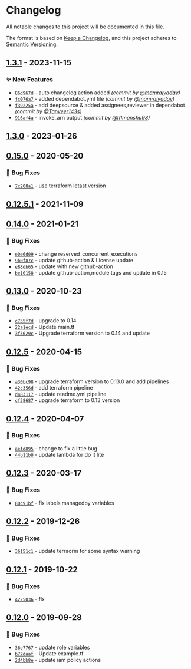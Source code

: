 # Changelog
All notable changes to this project will be documented in this file.

The format is based on [Keep a Changelog](https://keepachangelog.com/en/1.0.0/),
and this project adheres to [Semantic Versioning](https://semver.org/spec/v2.0.0.html).

## [1.3.1] - 2023-11-15
### :sparkles: New Features
- [`86d967d`](https://github.com/clouddrove/terraform-aws-lambda/commit/86d967def3a2746c31ebd8b50b6e5b85699606c6) - auto changelog action added *(commit by [@mamrajyadav](https://github.com/mamrajyadav))*
- [`fc076a7`](https://github.com/clouddrove/terraform-aws-lambda/commit/fc076a74b4e6fe764b012e6f5de3876afa09ece5) - added dependabot.yml file *(commit by [@mamrajyadav](https://github.com/mamrajyadav))*
- [`f39225a`](https://github.com/clouddrove/terraform-aws-lambda/commit/f39225a8898c640918ca66c0b95ae43d758964ff) - add deepsource & added assignees,reviewer in dependabot *(commit by [@Tanveer143s](https://github.com/Tanveer143s))*
- [`916af4a`](https://github.com/clouddrove/terraform-aws-lambda/commit/916af4aa2be8d50f693f1e70fd306e67a1b588d2) - invoke_arn output *(commit by [@h1manshu98](https://github.com/h1manshu98))*


## [1.3.0] - 2023-01-26

## [0.15.0] - 2020-05-20
### :bug: Bug Fixes
- [`7c208a1`](https://github.com/clouddrove/terraform-aws-lambda/commit/7c208a125e0c9ff6671570e449108d47964f1c64) - use terraform letast version

## [0.12.5.1] - 2021-11-09

## [0.14.0] - 2021-01-21
### :bug: Bug Fixes
- [`e0e6d09`](https://github.com/clouddrove/terraform-aws-lambda/commit/e0e6d090a414307b783f3dae3ea85f081dcf11e3) - change reserved_concurrent_executions
- [`9b0f87c`](https://github.com/clouddrove/terraform-aws-lambda/commit/9b0f87cad0cdace47cd3433b1af4c5117530689b) - update github-action & License update
- [`e88db65`](https://github.com/clouddrove/terraform-aws-lambda/commit/e88db658ffc1bae26c4b9b7b624ec3069354dd2f) - update with new github-action
- [`be10158`](https://github.com/clouddrove/terraform-aws-lambda/commit/be10158d8a08eb5c1b2e77c7b452d5abebef5a38) - update github-action,module tags and update in 0.15


## [0.13.0] - 2020-10-23
### :bug: Bug Fixes
- [`c755f7d`](https://github.com/clouddrove/terraform-aws-lambda/commit/c755f7d22bfdef89527717c13c471c98c2369f68) - upgrade to 0.14
- [`22a1ecd`](https://github.com/clouddrove/terraform-aws-lambda/commit/22a1ecde066b7fabcfb9648002aa01fd8eb2910e) - Update main.tf
- [`3f3629c`](https://github.com/clouddrove/terraform-aws-lambda/commit/3f3629c1e14ce778d3f4c01bf2761d002d4bc407) - Upgrade terraform version to 0.14 and update


## [0.12.5] - 2020-04-15
### :bug: Bug Fixes
- [`a30bc98`](https://github.com/clouddrove/terraform-aws-lambda/commit/a30bc98d3fd2d72a961c0b3df229b8dca8612b8f) - upgrade terraform version to 0.13.0 and add pipelines
- [`42c356d`](https://github.com/clouddrove/terraform-aws-lambda/commit/42c356d2a1d359f64261b09eae2965be675f2d7e) - add terraform pipeline
- [`d483117`](https://github.com/clouddrove/terraform-aws-lambda/commit/d4831175d41cd12ba7c8a2124e0970efbb3b7532) - update readme.yml pipeline
- [`cf38687`](https://github.com/clouddrove/terraform-aws-lambda/commit/cf386874fd1fca9da7008c06f6fe1cb92cb7137a) - upgrade terraform to 0.13 version


## [0.12.4] - 2020-04-07
### :bug: Bug Fixes
- [`aefd895`](https://github.com/clouddrove/terraform-aws-lambda/commit/aefd895c75371d67f0329938c6b080dbe0c9b8c6) - change to fix a little bug
- [`44b11b0`](https://github.com/clouddrove/terraform-aws-lambda/commit/44b11b0998de543fce3533d126d54c674ba5676a) - update lambda for do it lite

## [0.12.3] - 2020-03-17
### :bug: Bug Fixes
- [`80c91bf`](https://github.com/clouddrove/terraform-aws-lambda/commit/80c91bf9112a6744c09529bfbe5283df80a3eca3) - fix labels managedby variables


## [0.12.2] - 2019-12-26
### :bug: Bug Fixes
- [`36151c1`](https://github.com/clouddrove/terraform-aws-lambda/commit/36151c160a72a01ebc63c80ab1035540dc7942e2) - update terraorm for some syntax warning


## [0.12.1] - 2019-10-22
### :bug: Bug Fixes
- [`4225036`](https://github.com/clouddrove/terraform-aws-lambda/commit/4225036193da29aa298fa61750a3390bfc1aebc5) - fix

## [0.12.0] - 2019-09-28
### :bug: Bug Fixes
- [`36e7767`](https://github.com/clouddrove/terraform-aws-lambda/commit/36e7767cd3adaee3a725d949eeb59344813e29e7) - update role variables
- [`b77daaf`](https://github.com/clouddrove/terraform-aws-lambda/commit/b77daaf473f3510bad4e315094822e45c480694c) - Update example.tf
- [`2d4bb8e`](https://github.com/clouddrove/terraform-aws-lambda/commit/2d4bb8ebed1a1f4fac41fa24bd4d925553736089) - update iam policy actions


[0.12.0]: https://github.com/clouddrove/terraform-aws-lambda/compare/0.12.0...master
[0.12.1]: https://github.com/clouddrove/terraform-aws-lambda/compare/0.12.1...master
[0.12.2]: https://github.com/clouddrove/terraform-aws-lambda/compare/0.12.2...master
[0.12.3]: https://github.com/clouddrove/terraform-aws-lambda/compare/0.12.3...master
[0.12.4]: https://github.com/clouddrove/terraform-aws-lambda/compare/0.12.4...master
[0.12.5]: https://github.com/clouddrove/terraform-aws-lambda/compare/0.12.5...master
[0.13.0]: https://github.com/clouddrove/terraform-aws-lambda/compare/0.13.0...master
[0.14.0]: https://github.com/clouddrove/terraform-aws-lambda/compare/0.14.0...master
[0.12.5.1]: https://github.com/clouddrove/terraform-aws-lambda/releases/tag/0.12.5.1
[0.15.0]: https://github.com/clouddrove/terraform-aws-ecr/compare/0.15.0...master
[1.3.0]: https://github.com/clouddrove/terraform-aws-lambda/releases/tag/1.3.0

[1.3.1]: https://github.com/clouddrove/terraform-aws-lambda/compare/1.3.0...1.3.1